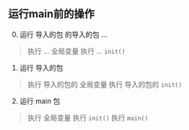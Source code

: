 ##  运行main前的操作
0. 运行 导入的包 的导入的包 ...
> 执行 ... 全局变量
> 执行 ... `init()` 


1. 运行 导入的包
> 执行 导入的包的 全局变量
> 执行 导入的包的 `init()` 


2. 运行 main 包
> 执行 全局变量
> 执行 `init()` 
> 执行 `main()` 
